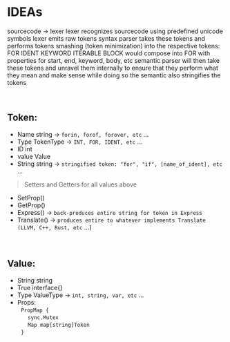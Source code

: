 # IDEAs

sourcecode -> lexer
lexer recognizes sourcecode using predefined unicode symbols
lexer emits raw tokens
syntax parser takes these tokens and performs tokens smashing (token minimization) into the respective tokens:
  FOR IDENT KEYWORD ITERABLE BLOCK would compose into FOR with properties for start, end, keyword, body, etc
semantic parser will then take these tokens and unravel them internally to ensure that they perform what they mean
  and make sense while doing so
the semantic also stringifies the tokens

<br>

## Token:
  - Name  string -> `forin, forof, forover, etc` ...
  - Type  TokenType -> `INT, FOR, IDENT, etc` ...
  - ID    int
  - value Value
  - String string -> `stringified token: "for", "if", [name_of_ident], etc` ...
> Setters and Getters for all values above
  - SetProp()
  - GetProp()
  - Express() -> `back-produces entire string for token in Express`
  - Translate() -> `produces entire to whatever implements Translate (LLVM, C++, Rust, etc` ...)
<br><br><br>
## Value:
  - String string
  - True interface{}
  - Type ValueType -> `int, string, var, etc` ...
  - Props:<br>&nbsp;&nbsp;`PropMap {`<br>
    &nbsp;&nbsp;&nbsp;&nbsp;&nbsp;&nbsp;`sync.Mutex`<br>
    &nbsp;&nbsp;&nbsp;&nbsp;&nbsp;&nbsp;`Map map[string]Token`<br>
  &nbsp;&nbsp;`}`